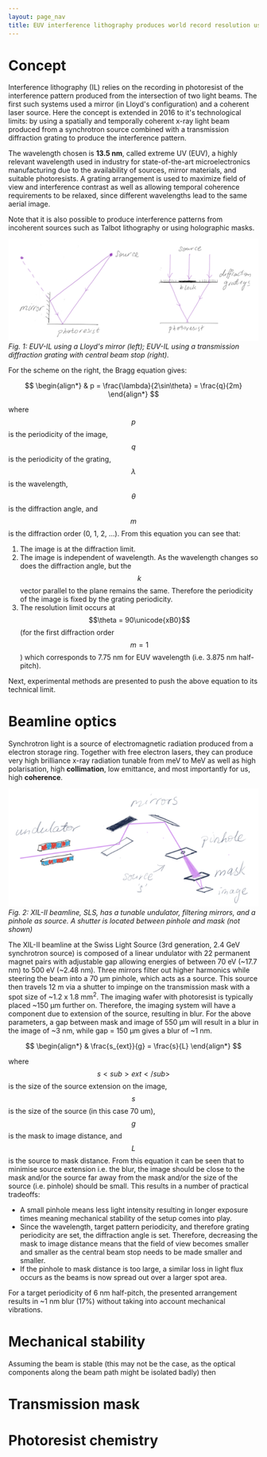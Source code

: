 ```yaml
---
layout: page_nav
title: EUV interference lithography produces world record resolution using photons
---
```


# Concept

Interference lithography (IL) relies on the recording in photoresist of the interference pattern produced from the intersection of two light beams. The first such systems used a mirror (in Lloyd's configuration) and a coherent laser source. Here the concept is extended in 2016 to it's technological limits: by using a spatially and temporally coherent x-ray light beam produced from a synchrotron source combined with a transmission diffraction grating to produce the interference pattern.

The wavelength chosen is **13.5 nm**, called extreme UV (EUV), a highly relevant wavelength used in industry for state-of-the-art microelectronics manufacturing due to the availability of sources, mirror materials, and suitable photoresists. A grating arrangement is used to maximize field of view and interference contrast as well as allowing temporal coherence requirements to be relaxed, since different wavelengths lead to the same aerial image.

Note that it is also possible to produce interference patterns from incoherent sources such as Talbot lithography or using holographic masks.

![EUVIL](EUVIL1.png)*Fig. 1: EUV-IL using a Lloyd's mirror (left); EUV-IL using a transmission diffraction grating with central beam stop (right).*

For the scheme on the right, the Bragg equation gives:

$$
\begin{align*}
  & p = \frac{\lambda}{2\sin\theta} = \frac{q}{2m}
\end{align*}
$$

where $$p$$ is the periodicity of the image, $$q$$ is the periodicity of the grating, $$\lambda$$ is the wavelength, $$\theta$$ is the diffraction angle, and $$m$$ is the diffraction order (0, 1, 2, ...). From this equation you can see that:

1. The image is at the diffraction limit.
2. The image is independent of wavelength. As the wavelength changes so does the diffraction angle, but the $$k$$ vector parallel to the plane remains the same. Therefore the periodicity of the image is fixed by the grating periodicity.
3. The resolution limit occurs at $$\theta = 90\unicode{xB0}$$ (for the first diffraction order $$m = 1$$) which corresponds to 7.75 nm  for EUV wavelength (i.e. 3.875 nm half-pitch).

Next, experimental methods are presented to push the above equation to its technical limit.

# Beamline optics

Synchrotron light is a source of electromagnetic radiation produced from a electron storage ring. Together with free electron lasers, they can produce very high brilliance x-ray radiation tunable from meV to MeV as well as high polarisation, high **collimation**, low emittance, and most importantly for us, high **coherence**.

![Beamline](EUVIL2.png)*Fig. 2: XIL-II beamline, SLS, has a tunable undulator, filtering mirrors, and a pinhole as source. A shutter is located between pinhole and mask (not shown)*

The XIL-II beamline at the Swiss Light Source (3rd generation, 2.4 GeV synchrotron source) is composed of a linear undulator with 22 permanent magnet pairs with adjustable gap allowing energies of between 70 eV (~17.7 nm) to 500 eV (~2.48 nm). Three mirrors filter out higher harmonics while steering the beam into a 70 μm pinhole, which acts as a source. This source then travels 12 m via a shutter to impinge on the transmission mask with a spot size of ~1.2 x 1.8 mm<sup>2</sup>. The imaging wafer with photoresist is typically placed ~150 μm further on. Therefore, the imaging system will have a component due to extension of the source, resulting in blur. For the above parameters, a gap between mask and image of 550 μm will result in a blur in the image of ~3 nm, while gap = 150 μm gives a blur of ~1 nm.

$$
\begin{align*}
  & \frac{s_{ext}}{g} = \frac{s}{L}
\end{align*}
$$

where $$s<sub>ext</sub>$$ is the size of the source extension on the image, $$s$$ is the size of the source (in this case 70 um), $$g$$ is the mask to image distance, and $$L$$ is the source to mask distance. From this equation it can be seen that to minimise source extension i.e. the blur, the image should be close to the mask and/or the source far away from the mask and/or the size of the source (i.e. pinhole) should be small. This results in a number of practical tradeoffs:

- A small pinhole means less light intensity resulting in longer exposure times meaning mechanical stability of the setup comes into play.
- Since the wavelength, target pattern periodicity, and therefore grating periodicity are set, the diffraction angle is set. Therefore, decreasing the mask to image distance means that the field of view becomes smaller and smaller as the central beam stop needs to be made smaller and smaller.
- If the pinhole to mask distance is too large, a similar loss in light flux occurs as the beams is now spread out over a larger spot area.

For a target periodicity of 6 nm half-pitch, the presented arrangement results in ~1 nm blur (17%) without taking into account mechanical vibrations.

# Mechanical stability

Assuming the beam is stable (this may not be the case, as the optical components along the beam path might be isolated badly) then 

# Transmission mask

# Photoresist chemistry

